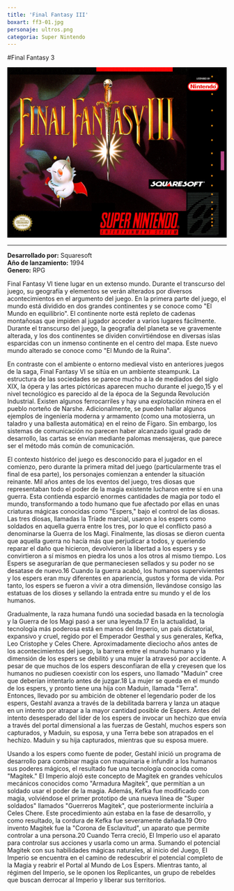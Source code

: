 ```yaml
---
title: 'Final Fantasy III'
boxart: ff3-01.jpg
personaje: ultros.png
categoria: Super Nintendo
---
```


#Final Fantasy 3

![Portada del Juego](ff3-01.jpg?classes=img-fluid,w-100&cropResize=1200,850&derivatives=[360,720])
___
**Desarrollado por:** Squaresoft  
**Año de lanzamiento:** 1994  
**Genero:** RPG  
 

Final Fantasy VI tiene lugar en un extenso mundo. Durante el transcurso del juego, su geografía y elementos se verán alterados por diversos acontecimientos en el argumento del juego. En la primera parte del juego, el mundo está dividido en dos grandes continentes y se conoce como "El Mundo en equilibrio". El continente norte está repleto de cadenas montañosas que impiden al jugador acceder a varios lugares fácilmente. Durante el transcurso del juego, la geografía del planeta se ve gravemente alterada, y los dos continentes se dividen convirtiéndose en diversas islas esparcidas con un inmenso continente en el centro del mapa. Este nuevo mundo alterado se conoce como "El Mundo de la Ruina".

En contraste con el ambiente o entorno medieval visto en anteriores juegos de la saga, Final Fantasy VI se sitúa en un ambiente steampunk. La estructura de las sociedades se parece mucho a la de mediados del siglo XIX, la ópera y las artes pictóricas aparecen mucho durante el juego,15 y el nivel tecnológico es parecido al de la época de la Segunda Revolución Industrial. Existen algunos ferrocarriles y hay una explotación minera en el pueblo norteño de Narshe. Adicionalmente, se pueden hallar algunos ejemplos de ingeniería moderna y armamento (como una motosierra, un taladro y una ballesta automática) en el reino de Fígaro. Sin embargo, los sistemas de comunicación no parecen haber alcanzado igual grado de desarrollo, las cartas se envían mediante palomas mensajeras, que parece ser el método más común de comunicación.

El contexto histórico del juego es desconocido para el jugador en el comienzo, pero durante la primera mitad del juego (particularmente tras el final de esa parte), los personajes comienzan a entender la situación reinante. Mil años antes de los eventos del juego, tres diosas que representaban todo el poder de la magia existente lucharon entre sí en una guerra. Esta contienda esparció enormes cantidades de magia por todo el mundo, transformando a todo humano que fue afectado por ellas en unas criaturas mágicas conocidas como "Espers," bajo el control de las diosas. Las tres diosas, llamadas la Tríade marcial, usaron a los espers como soldados en aquella guerra entre los tres, por lo que el conflicto pasó a denominarse la Guerra de los Magi. Finalmente, las diosas se dieron cuenta que aquella guerra no hacía más que perjudicar a todos, y queriendo reparar el daño que hicieron, devolvieron la libertad a los espers y se convirtieron a sí mismos en piedra los unos a los otros al mismo tiempo. Los Espers se asegurarían de que permaneciesen sellados y su poder no se desatase de nuevo.16 Cuando la guerra acabó, los humanos supervivientes y los espers eran muy diferentes en apariencia, gustos y forma de vida. Por tanto, los espers se fueron a vivir a otra dimensión, llevándose consigo las estatuas de los dioses y sellando la entrada entre su mundo y el de los humanos.

Gradualmente, la raza humana fundó una sociedad basada en la tecnología y la Guerra de los Magi pasó a ser una leyenda.17 En la actualidad, la tecnología más poderosa está en manos del Imperio, un país dictatorial, expansivo y cruel, regido por el Emperador Gesthal y sus generales, Kefka, Leo Cristophe y Celes Chere. Aproximadamente dieciocho años antes de los acontecimientos del juego, la barrera entre el mundo humano y la dimensión de los espers se debilitó y una mujer la atravesó por accidente. A pesar de que muchos de los espers desconfiaran de ella y creyesen que los humanos no pudiesen coexistir con los espers, uno llamado "Maduin" cree que deberían intentarlo antes de juzgar.18 La mujer se queda en el mundo de los espers, y pronto tiene una hija con Maduin, llamada "Terra". Entonces, llevado por su ambición de obtener el legendario poder de los espers, Gestahl avanza a través de la debilitada barrera y lanza un ataque en un intento por atrapar a la mayor cantidad posible de Espers. Antes del intento desesperado del líder de los espers de invocar un hechizo que envía a través del portal dimensional a las fuerzas de Gestahl, muchos espers son capturados, y Maduin, su esposa, y una Terra bebe son atrapados en el hechizo. Maduin y su hija capturados, mientras que su esposa muere.

Usando a los espers como fuente de poder, Gestahl inició un programa de desarrollo para combinar magia con maquinaria e infundir a los humanos sus poderes mágicos, el resultado fue una tecnología conocida como "Magitek." El Imperio alojó este concepto de Magitek en grandes vehículos mecánicos conocidos como "Armadura Magitek", que permitían a un soldado usar el poder de la magia. Además, Kefka fue modificado con magia, volviéndose el primer prototipo de una nueva línea de "Super soldados" llamados "Guerreros Magitek", que posteriormente incluiría a Celes Chere. Este procedimiento aún estaba en la fase de desarrollo, y como resultado, la cordura de Kefka fue severamente dañada.19 Otro invento Magitek fue la "Corona de Esclavitud", un aparato que permite controlar a una persona.20 Cuando Terra creció, El Imperio uso el aparato para controlar sus acciones y usarla como un arma. Sumando el potencial Magitek con sus habilidades mágicas naturales, al inicio del Juego, El Imperio se encuentra en el camino de redescubrir el potencial completo de la Magia y reabrir el Portal al Mundo de Los Espers. Mientras tanto, al régimen del Imperio, se le oponen los Replicantes, un grupo de rebeldes que buscan derrocar al Imperio y liberar sus territorios.